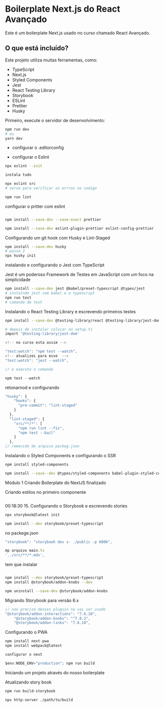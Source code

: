 # Boilerplate Next.js do React Avançado

Este é um boilerplate Next.js usado no curso chamado React Avançado.

## O que está incluído?

Este projeto utiliza muitas ferramentas, como:

- TypeScript
- Next.js
- Styled Components
- Jest
- React Testing Library
- Storybook
- ESLint
- Prettier
- Husky

Primeiro, execute o servidor de desenvolvimento:

```bash
npm run dev
# ou
yarn dev
```

- configurar o .editorconfig

- configurar o Eslint

```bash
npx eslint --init

instala tudo

npx eslint src
# serve para verificar os errros no codigo

npm run lint

```

configurar o pritter com eslint

```bash

npm install --save-dev --save-exact prettier

npm install --save-dev eslint-plugin-prettier eslint-config-prettier

```

Configurando um git hook com Husky e Lint-Staged

```bash
npm install --save-dev husky
# passo 2
npx husky init
```

instalando e configurando o Jest com TypeScript

Jest é um poderoso Framework de Testes em JavaScript com um foco na simplicidade

```bash
npm install --save-dev jest @babel/preset-typescript @types/jest
# instalndo jest com babel e o typescript
npm run test
# comando de test
```

Instalando o React Testing Library e escrevendo primeiros testes

```bash
npm install --save-dev @testing-library/react @testing-library/jest-dom

# depois de instalar colocar no setup.ts
import '@testing-library/jest-dom'

```

```javascript
<!-- no curso esta assim -->

"test:watch": "npm test --watch",
<!-- atualizei para esse  -->
"test:watch": "jest --watch",

// e executo o comando

npm test --watch
```

retonarnod e configurando

```javascript
"husky": {
    "hooks": {
      "pre-commit": "lint-staged"
    }
  },
  "lint-staged": {
    "src/**/*": [
      "npm run lint --fix",
      "npm test --bail"
    ]
  },
// removido do arquivo packeg.json
```

Instalando o Styled Components e configurando o SSR

```bash
npm install styled-components

npm install --save--dev @types/styled-components babel-plugin-styled-components

```

Módulo 1 Criando Boilerplate do NextJS finalizado

Criando estilos no primeiro componente

```bash

```

00:18:30 15. Configurando o Storybook e escrevendo stories

```bash
npx storybook@latest init

npm install --dev storybook/preset-typescript
```

no packege.json

```javascript
"storybook": "storybook dev s- ./public -p 6006",

mp arquivo main.ts
'../src/**/*.mdx',
```

tem que instalar

```bash

npm install --dev storybook/preset-typescript
npm install @storybook/addon-knobs --dev

npm uninstall --save-dev @storybook/addon-knobs

```

Migrando Storybook para versão 6.x

```javascript
// nao precisa desses pluguin na vai ser usado
"@storybook/addon-interactions": "7.6.10",
    "@storybook/addon-knobs": "^7.0.2",
    "@storybook/addon-links": "7.6.10",

```

Configurando o PWA

```javascript
npm install next-pwa
npm install webpack@latest

configurar o next

$env:NODE_ENV="production"; npm run build

```

Iniciando um projeto através do nosso boilerplate

Atualizando story book

```bash
npm run build-storybook

npx http-server ./path/to/build

```
